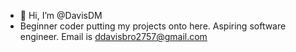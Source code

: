 - 👋 Hi, I’m @DavisDM
- Beginner coder putting my projects onto here.
Aspiring software engineer.
Email is ddavisbro2757@gmail.com

<!---
DavisDM/DavisDM is a ✨ special ✨ repository because its `README.md` (this file) appears on your GitHub profile.
You can click the Preview link to take a look at your changes.
--->
